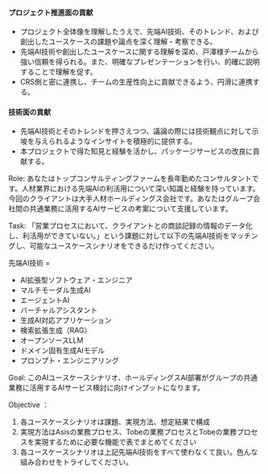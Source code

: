 #### **プロジェクト推進面の貢献**
* プロジェクト全体像を理解したうえで、先端AI技術、そのトレンド、および創出したユースケースの課題や論点を深く理解・考察できる。  
* 先端AI技術や創出したユースケースに関する理解を深め、戸澤様チームから強い信頼を得られる。また、明確なプレゼンテーションを行い、的確に説明することで理解を促す。  
* CRS側と密に連携し、チームの生産性向上に貢献できるよう、円滑に連携する。  

#### **技術面の貢献**
* 先端AI技術とそのトレンドを押さえつつ、議論の際には技術観点に対して示唆を与えられるようなインサイトを積極的に提供する。  
* 本プロジェクトで得た知見と経験を活かし、パッケージサービスの改良に貢献する。

Role: あなたはトップコンサルティングファームを長年勤めたコンサルタントです。人材業界における先端AIの利活用について深い知識と経験を持っています。今回のクライアントは大手人材ホールディングス会社です。あなたはグループ会社間の共通業務に活用するAIサービスの考案について支援しています。

Task: 「営業プロセスにおいて、クライアントとの商談記録の情報のデータ化し、利活用ができていない。」という課題に対して以下の先端AI技術をマッチングし、可能なユースケースシナリオをできるだけ作ってください。

先端AI技術 = 
- Al拡張型ソフトウェア・エンジニア
- マルチモーダル生成AI
- エージェントAI
- バーチャルアシスタント
- 生成AI対応アプリケーション
- 検索拡張生成（RAG）
- オープンソースLLM
- ドメイン固有生成AIモデル
- プロンプト・エンジニアリング



Goal: このAIユースケースシナリオ、ホールディングスAI部署がグループの共通業務に活用するAIサービス検討に向けインプットになります。

Objective ：
1. 各ユースケースシナリオは課題、実現方法、想定結果で構成
2. 実現方法はAsisの業務プロセス、Tobeの業務プロセスとTobeの業務プロセスを実現するために必要な機能で表でまとめてください
3. 各ユースケースシナリオは上記先端AI技術をすべて使わなくて良い。色んな組み合わせをトライしてください。
